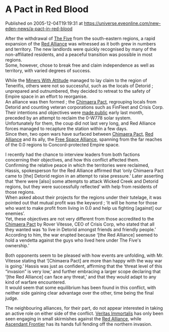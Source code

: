 # A Pact in Red Blood
Published on 2005-12-04T19:19:31 at https://universe.eveonline.com/new-eden-news/a-pact-in-red-blood

After the withdrawal of [The Five](http://www.eve-online.com/alliances/a_497302911.asp) from the south-eastern regions, a rapid expansion of the [Red Alliance](http://www.eve-online.com/alliances/a_1220922756.asp) was witnessed as it both grew in numbers and territory. The new landlords were quickly recognised by many of the non-affiliated residents, and a peaceful transition was possible in most regions.  
Some, however, chose to break free and claim independence as well as territory, with varied degrees of success. 

While the [Miners With Attitude](http://www.eve-online.com/alliances/a_521381722.asp) managed to lay claim to the region of Tenerifis, others were not so successful, such as the locals of Detorid ; unprepared and outnumbered, they decided to retreat to the safety of Empire space in an effort to reorganise.  
An alliance was then formed ; the [Chimaera Pact](http://www.eve-online.com/alliances/a_922541302.asp), regrouping locals from Detorid and counting veteran corporations such as FinFleet and Crisis Corp. Their intentions and objectives were [made public](http://myeve.eve-online.com/ingameboard.asp?a=topic&threadID=244822) early last month, preceded by an attempt to reclaim the 0-W778 solar system.   
Unfortunately for them, the coup did not last very long, and Red Alliance forces managed to recapture the station within a few days.  
Since then, two open wars have surfaced between [Chimaera Pact](http://www.eve-online.com/alliances/a_922541302.asp), [Red Alliance](http://www.eve-online.com/alliances/a_1220922756.asp) and its ally, the [Free Space Alliance](http://www.eve-online.com/alliances/a_995013977.asp), spanning from the far reaches of the 0.0 regions to Concord-protected Empire space. 

I recently had the chance to interview leaders from both factions concerning their objectives, and how this conflict affected them.  
Confirming the relative peace in which the territories were reclaimed, Hassis, spokesperson for the Red Alliance affirmed that ‘only Chimaera Pact came to [the] Detorid region in an attempt to raise pressure.’ Later asserting that ‘there were [also] some attempts to attack Wicked Creek and Detorid regions, but they were successfully reflected’ with help from residents of those regions.  
When asked about their projects for the regions under their tutelage, it was pointed out that mutual profit was the keyword ; ‘it will be home for those who want to make profit from living in 0.0 and help us fighting [against] our enemies’.  
Yet, these objectives are not very different from those accredited to the [Chimaera Pact](http://www.eve-online.com/alliances/a_922541302.asp) by Rover Vitesse, CEO of Crisis Corp, who stated that all they wanted was ‘to live in Detorid amongst friends and friendly people.’ According to him, the war erupted because ‘[the Red Alliance] seemed to hold a vendetta against the guys who lived here under The Five's ownership.’ 

Both opponents seem to be pleased with how events are unfolding, with Mr. Vitesse stating that ‘[Chimaera Pact] are more than happy with the way war is going.’ Hassis was just as confident, affirming that the ‘threat level of this “invasion” is very low,’ and further embracing a larger scope declaring that ‘[the Red Alliance] can face any threat,’ and that they would adapt to any kind of warfare encountered.  
It would seem that some equilibrium has been found in this conflict, with neither side gaining clear advantage over the other, time being the final judge. 

The neighbouring alliances, for their part, do not appear interested in taking an active role on either side of the conflict. [Veritas Immortalis](http://www.eve-online.com/alliances/a_173739862.asp) has only been seen engaging in small skirmishes against the [Red Alliance](http://www.eve-online.com/alliances/a_1220922756.asp), while [Ascendant Frontier](http://www.eve-online.com/alliances/a_327815755.asp) has its hands full fending off the northern invasion.
